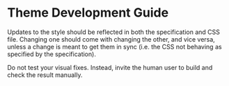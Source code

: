 # Theme Development Guide

Updates to the style should be reflected in both the specification and CSS file.
Changing one should come with changing the other, and vice versa, unless a change is meant to get them in sync (i.e. the CSS not behaving as specified by the specification).

Do not test your visual fixes. Instead, invite the human user to build and check the result manually.